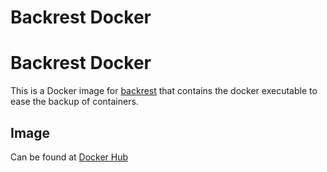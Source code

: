 # Backrest Docker

# Backrest Docker

This is a Docker image for [backrest](https://github.com/garethgeorge/backrest) that contains the docker executable to ease the backup of containers.

## Image
Can be found at [Docker Hub](https://hub.docker.com/r/lpicode/backrest-docker/)